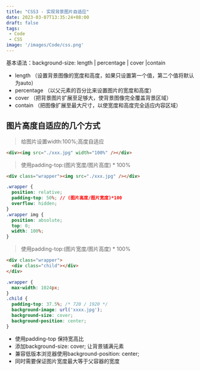 ```yaml
---
title: "CSS3 - 实现背景图片自适应"
date: 2023-03-07T13:35:24+08:00
draft: false
tags:
 - Code
 - CSS
image: '/images/Code/css.png'
---
```


基本语法：background-size: length | percentage | cover |contain
 - length （设置背景图像的宽度和高度，如果只设置第一个值，第二个值将默认为auto）
 - percentage （以父元素的百分比来设置图片的宽度和高度）
 - cover （把背景图片扩展至足够大，使背景图像完全覆盖背景区域）
 - contain （把图像扩展至最大尺寸，以使宽度和高度完全适应内容区域）

## 图片高度自适应的几个方式
> 给图片设置width:100%;高度自适应
```html
<div><img src="./xxx.jpg" width="100%" /></div>
```
> 使用padding-top:(图片宽度/图片高度) * 100%
```html
<div class="wrapper"><img src="./xxx.jpg" /></div>

```

```css
.wrapper {
  position: relative;
  padding-top: 50%; // (图片高度/图片宽度)*100
  overflow: hidden;
}
.wrapper img {
  position: absolute;
  top: 0;
  width: 100%;
}
```

> 使用padding-top:(图片宽度/图片高度) * 100%
```html
<div class="wrapper">
  <div class="child"></div> 
</div>

```

```css
.wrapper {
  max-width: 1024px;
}
.child {
  padding-top: 37.5%; /* 720 / 1920 */
  background-image: url('xxxx.jpg');
  background-size: cover;
  background-position: center;
}
```
- 使用padding-top 保持宽高比
- 添加background-size: cover; 让背景铺满元素
- 兼容低版本浏览器使用background-position: center;
- 同时需要保证图片宽度最大等于父容器的宽度